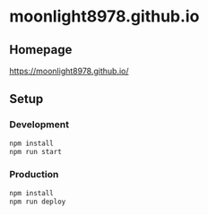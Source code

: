 # moonlight8978.github.io

## Homepage

https://moonlight8978.github.io/

## Setup

### Development

```bash
npm install
npm run start
```

### Production

```bash
npm install
npm run deploy
```
